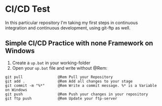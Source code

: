 # CI/CD Test

In this particular repository I'm taking my first steps in continuous integration and continuous development, using git-ftp as well.

## Simple CI/CD Practice with none Framework on Windows

1. Create a `up.bat` in your working-folder
2. Open your `up.bat` file and write without @Rem:

```
git pull                @Rem Pull your Repository
git add .               @Rem Add all changes to your stage
git commit -m "%*"      @Rem Write a commit message. %* is a Variable on Windows
git push                @Rem Push your changes in your repository
git ftp push            @Rem Update your ftp-server
```
